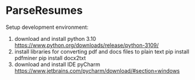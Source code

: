 # ParseResumes

Setup development environment:
1. download and install python 3.10
https://www.python.org/downloads/release/python-3109/
2. install libraries for converting pdf and docs files to plain text
   pip install pdfminer
   pip install docx2txt
4. download and install IDE pyCharm
   https://www.jetbrains.com/pycharm/download/#section=windows
